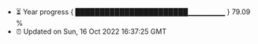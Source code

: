 - ⏳ Year progress { ███████████████████████▁▁▁▁▁▁▁ } 79.09 %
- ⏰ Updated on Sun, 16 Oct 2022 16:37:25 GMT

